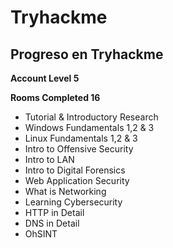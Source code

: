 # Tryhackme
## Progreso en Tryhackme

**Account Level 5**

**Rooms Completed 16**

- Tutorial & Introductory Research
- Windows Fundamentals 1,2 & 3
- Linux Fundamentals 1,2 & 3
- Intro to Offensive Security
- Intro to LAN
- Intro to Digital Forensics
- Web Application Security
- What is Networking
- Learning Cybersecurity
- HTTP in  Detail
- DNS in Detail
- OhSINT
